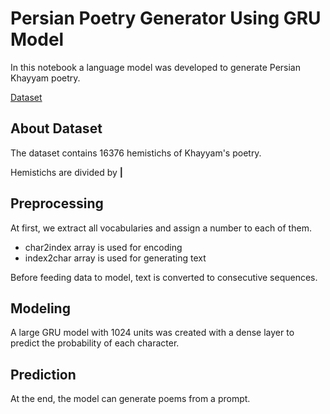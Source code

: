 # Persian Poetry Generator Using GRU Model
In this notebook a language model was developed to generate Persian Khayyam poetry.

[Dataset](https://ganjoor.net/khayyam/robaee)

## About Dataset
The dataset contains 16376 hemistichs of Khayyam's poetry.

Hemistichs are divided by **|**

## Preprocessing
At first, we extract all vocabularies and assign a number to each of them. 
* char2index array is used for encoding
* index2char array is used for generating text  


Before feeding data to model, text is converted to consecutive sequences.

## Modeling
A large GRU model with 1024 units was created with a dense layer to predict the probability of each character.


## Prediction
At the end, the model can generate poems from a prompt.
